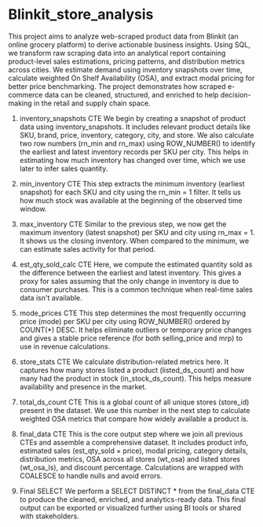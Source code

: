 # Blinkit_store_analysis
This project aims to analyze web-scraped product data from Blinkit (an online grocery platform) to derive actionable business insights. Using SQL, we transform raw scraping data into an analytical report containing product-level sales estimations, pricing patterns, and distribution metrics across cities. We estimate demand using inventory snapshots over time, calculate weighted On Shelf Availability (OSA), and extract modal pricing for better price benchmarking. The project demonstrates how scraped e-commerce data can be cleaned, structured, and enriched to help decision-making in the retail and supply chain space.

1. inventory_snapshots CTE
We begin by creating a snapshot of product data using inventory_snapshots. It includes relevant product details like SKU, brand, price, inventory, category, city, and store. We also calculate two row numbers (rn_min and rn_max) using ROW_NUMBER() to identify the earliest and latest inventory records per SKU per city. This helps in estimating how much inventory has changed over time, which we use later to infer sales quantity.

2. min_inventory CTE
This step extracts the minimum inventory (earliest snapshot) for each SKU and city using the rn_min = 1 filter. It tells us how much stock was available at the beginning of the observed time window.

3. max_inventory CTE
Similar to the previous step, we now get the maximum inventory (latest snapshot) per SKU and city using rn_max = 1. It shows us the closing inventory. When compared to the minimum, we can estimate sales activity for that period.

4. est_qty_sold_calc CTE
Here, we compute the estimated quantity sold as the difference between the earliest and latest inventory. This gives a proxy for sales assuming that the only change in inventory is due to consumer purchases. This is a common technique when real-time sales data isn't available.

5. mode_prices CTE
This step determines the most frequently occurring price (mode) per SKU per city using ROW_NUMBER() ordered by COUNT(*) DESC. It helps eliminate outliers or temporary price changes and gives a stable price reference (for both selling_price and mrp) to use in revenue calculations.

6. store_stats CTE
We calculate distribution-related metrics here. It captures how many stores listed a product (listed_ds_count) and how many had the product in stock (in_stock_ds_count). This helps measure availability and presence in the market.

7. total_ds_count CTE
This is a global count of all unique stores (store_id) present in the dataset. We use this number in the next step to calculate weighted OSA metrics that compare how widely available a product is.

8. final_data CTE
This is the core output step where we join all previous CTEs and assemble a comprehensive dataset. It includes product info, estimated sales (est_qty_sold × price), modal pricing, category details, distribution metrics, OSA across all stores (wt_osa) and listed stores (wt_osa_ls), and discount percentage. Calculations are wrapped with COALESCE to handle nulls and avoid errors.

9. Final SELECT
We perform a SELECT DISTINCT * from the final_data CTE to produce the cleaned, enriched, and analytics-ready data. This final output can be exported or visualized further using BI tools or shared with stakeholders.

